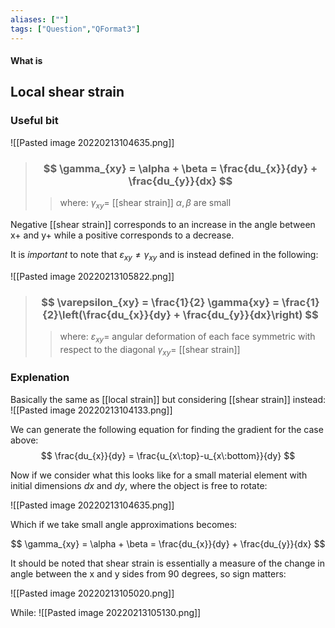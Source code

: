 ```yaml
---
aliases: [""]
tags: ["Question","QFormat3"]
---
```


#### What is
## Local shear strain
### Useful bit
![[Pasted image 20220213104635.png]]

> ### $$ \gamma_{xy} = \alpha + \beta = \frac{du_{x}}{dy} + \frac{du_{y}}{dx} $$ 
>> where:
>> $\gamma_{xy}=$ [[shear strain]] 
>> $\alpha,\beta$ are small

Negative [[shear strain]] corresponds to an increase in the angle between x+ and y+ while a positive corresponds to a decrease.

It is _important_ to note that $\varepsilon_{xy}\neq \gamma_{xy}$ and is instead defined in the following:

![[Pasted image 20220213105822.png]]

> ### $$ \varepsilon_{xy} = \frac{1}{2} \gamma{xy} = \frac{1}{2}\left(\frac{du_{x}}{dy} + \frac{du_{y}}{dx}\right) $$ 
>> where:
>> $\varepsilon_{xy}=$ angular deformation of each face symmetric with respect to the diagonal 
>> $\gamma_{xy}=$ [[shear strain]] 

### Explenation
Basically the same as [[local strain]] but considering [[shear strain]] instead:
![[Pasted image 20220213104133.png]]

We can generate the following equation for finding the gradient for the case above:
$$ \frac{du_{x}}{dy} = \frac{u_{x\:top}-u_{x\:bottom}}{dy} $$

Now if we consider what this looks like for a small material element with initial dimensions $dx$ and $dy$, where the object is free to rotate:

![[Pasted image 20220213104635.png]]

Which if we take small angle approximations becomes:

$$ \gamma_{xy} = \alpha + \beta = \frac{du_{x}}{dy} + \frac{du_{y}}{dx} $$

It should be noted that shear strain is essentially a measure of the change in angle between the x and y sides from 90 degrees, so sign matters:

![[Pasted image 20220213105020.png]]

While:
![[Pasted image 20220213105130.png]]
